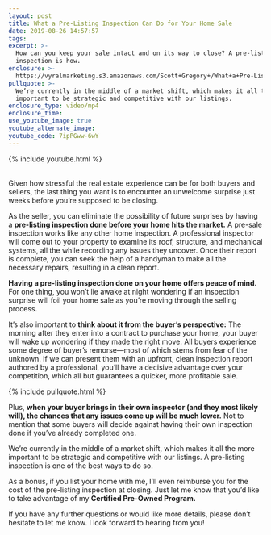 ```yaml
---
layout: post
title: What a Pre-Listing Inspection Can Do for Your Home Sale
date: 2019-08-26 14:57:57
tags:
excerpt: >-
  How can you keep your sale intact and on its way to close? A pre-listing
  inspection is how.
enclosure: >-
  https://vyralmarketing.s3.amazonaws.com/Scott+Gregory+/What+a+Pre-Listing+Inspection+Can+Do+for+Your+Home+Sale.mp4
pullquote: >-
  We’re currently in the middle of a market shift, which makes it all the more
  important to be strategic and competitive with our listings.
enclosure_type: video/mp4
enclosure_time:
use_youtube_image: true
youtube_alternate_image:
youtube_code: 7ipPGww-6wY
---
```


{% include youtube.html %}

<br>Given how stressful the real estate experience can be for both buyers and sellers, the last thing you want is to encounter an unwelcome surprise just weeks before you’re supposed to be closing.&nbsp;

As the seller, you can eliminate the possibility of future surprises by having a **pre-listing inspection done before your home hits the market.** A pre-sale inspection works like any other home inspection. A professional inspector will come out to your property to examine its roof, structure, and mechanical systems, all the while recording any issues they uncover. Once their report is complete, you can seek the help of a handyman to make all the necessary repairs, resulting in a clean report.&nbsp;

**Having a pre-listing inspection done on your home offers peace of mind.** For one thing, you won’t lie awake at night wondering if an inspection surprise will foil your home sale as you’re moving through the selling process.&nbsp;

It’s also important to **think about it from the buyer’s perspective:** The morning after they enter into a contract to purchase your home, your buyer will wake up wondering if they made the right move. All buyers experience some degree of buyer’s remorse—most of which stems from fear of the unknown. If we can present them with an upfront, clean inspection report authored by a professional, you’ll have a decisive advantage over your competition, which all but guarantees a quicker, more profitable sale.&nbsp;

{% include pullquote.html %}

Plus, **when your buyer brings in their own inspector (and they most likely will), the chances that any issues come up will be much lower.** Not to mention that some buyers will decide against having their own inspection done if you’ve already completed one.

We’re currently in the middle of a market shift, which makes it all the more important to be strategic and competitive with our listings. A pre-listing inspection is one of the best ways to do so.&nbsp;

As a bonus, if you list your home with me, I’ll even reimburse you for the cost of the pre-listing inspection at closing. Just let me know that you’d like to take advantage of my **Certified Pre-Owned Program.&nbsp;**

If you have any further questions or would like more details, please don’t hesitate to let me know. I look forward to hearing from you\!&nbsp;<br>&nbsp;